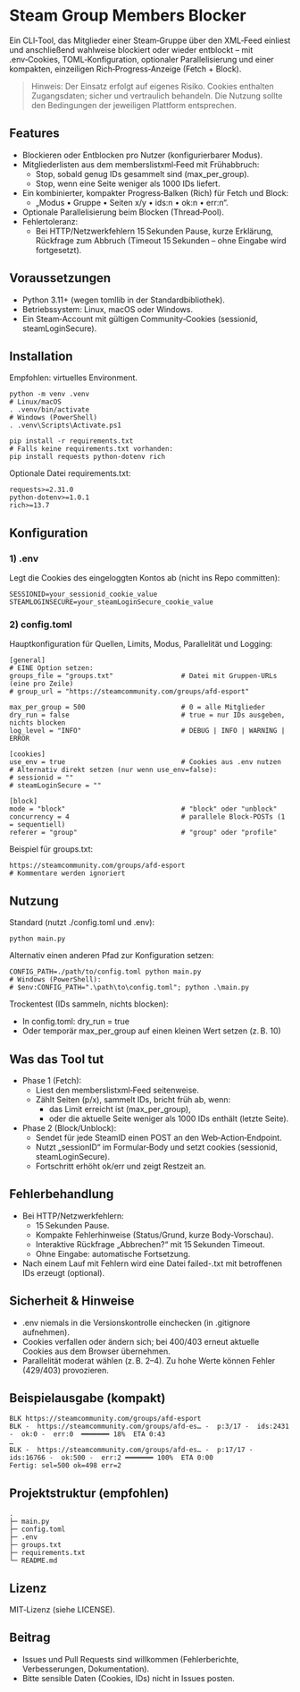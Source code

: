 # Steam Group Members Blocker

Ein CLI‑Tool, das Mitglieder einer Steam‑Gruppe über den XML‑Feed einliest und anschließend wahlweise blockiert oder wieder entblockt – mit .env‑Cookies, TOML‑Konfiguration, optionaler Parallelisierung und einer kompakten, einzeiligen Rich‑Progress‑Anzeige (Fetch + Block).

> Hinweis: Der Einsatz erfolgt auf eigenes Risiko. Cookies enthalten Zugangsdaten; sicher und vertraulich behandeln. Die Nutzung sollte den Bedingungen der jeweiligen Plattform entsprechen.

## Features

- Blockieren oder Entblocken pro Nutzer (konfigurierbarer Modus).
- Mitgliederlisten aus dem memberslistxml‑Feed mit Frühabbruch:
  - Stop, sobald genug IDs gesammelt sind (max_per_group).
  - Stop, wenn eine Seite weniger als 1000 IDs liefert.
- Ein kombinierter, kompakter Progress‑Balken (Rich) für Fetch und Block:
  - „Modus • Gruppe • Seiten x/y • ids:n • ok:n • err:n“.
- Optionale Parallelisierung beim Blocken (Thread‑Pool).
- Fehlertoleranz:
  - Bei HTTP/Netzwerkfehlern 15 Sekunden Pause, kurze Erklärung, Rückfrage zum Abbruch (Timeout 15 Sekunden – ohne Eingabe wird fortgesetzt).

## Voraussetzungen

- Python 3.11+ (wegen tomllib in der Standardbibliothek).
- Betriebssystem: Linux, macOS oder Windows.
- Ein Steam‑Account mit gültigen Community‑Cookies (sessionid, steamLoginSecure).

## Installation

Empfohlen: virtuelles Environment.

```
python -m venv .venv
# Linux/macOS
. .venv/bin/activate
# Windows (PowerShell)
. .venv\Scripts\Activate.ps1

pip install -r requirements.txt
# Falls keine requirements.txt vorhanden:
pip install requests python-dotenv rich
```

Optionale Datei requirements.txt:
```
requests>=2.31.0
python-dotenv>=1.0.1
rich>=13.7
```

## Konfiguration

### 1) .env

Legt die Cookies des eingeloggten Kontos ab (nicht ins Repo committen):

```
SESSIONID=your_sessionid_cookie_value
STEAMLOGINSECURE=your_steamLoginSecure_cookie_value
```

### 2) config.toml

Hauptkonfiguration für Quellen, Limits, Modus, Parallelität und Logging:

```
[general]
# EINE Option setzen:
groups_file = "groups.txt"                 # Datei mit Gruppen-URLs (eine pro Zeile)
# group_url = "https://steamcommunity.com/groups/afd-esport"

max_per_group = 500                        # 0 = alle Mitglieder
dry_run = false                            # true = nur IDs ausgeben, nichts blocken
log_level = "INFO"                         # DEBUG | INFO | WARNING | ERROR

[cookies]
use_env = true                             # Cookies aus .env nutzen
# Alternativ direkt setzen (nur wenn use_env=false):
# sessionid = ""
# steamLoginSecure = ""

[block]
mode = "block"                             # "block" oder "unblock"
concurrency = 4                            # parallele Block-POSTs (1 = sequentiell)
referer = "group"                          # "group" oder "profile"
```

Beispiel für groups.txt:
```
https://steamcommunity.com/groups/afd-esport
# Kommentare werden ignoriert
```

## Nutzung

Standard (nutzt ./config.toml und .env):

```
python main.py
```

Alternativ einen anderen Pfad zur Konfiguration setzen:

```
CONFIG_PATH=./path/to/config.toml python main.py
# Windows (PowerShell):
# $env:CONFIG_PATH=".\path\to\config.toml"; python .\main.py
```

Trockentest (IDs sammeln, nichts blocken):
- In config.toml: dry_run = true
- Oder temporär max_per_group auf einen kleinen Wert setzen (z. B. 10)

## Was das Tool tut

- Phase 1 (Fetch):
  - Liest den memberslistxml‑Feed seitenweise.
  - Zählt Seiten (p/x), sammelt IDs, bricht früh ab, wenn:
    - das Limit erreicht ist (max_per_group),
    - oder die aktuelle Seite weniger als 1000 IDs enthält (letzte Seite).
- Phase 2 (Block/Unblock):
  - Sendet für jede SteamID einen POST an den Web‑Action‑Endpoint.
  - Nutzt „sessionID“ im Formular‑Body und setzt cookies (sessionid, steamLoginSecure).
  - Fortschritt erhöht ok/err und zeigt Restzeit an.

## Fehlerbehandlung

- Bei HTTP/Netzwerkfehlern:
  - 15 Sekunden Pause.
  - Kompakte Fehlerhinweise (Status/Grund, kurze Body‑Vorschau).
  - Interaktive Rückfrage „Abbrechen?“ mit 15 Sekunden Timeout.
  - Ohne Eingabe: automatische Fortsetzung.
- Nach einem Lauf mit Fehlern wird eine Datei failed-<timestamp>.txt mit betroffenen IDs erzeugt (optional).

## Sicherheit & Hinweise

- .env niemals in die Versionskontrolle einchecken (in .gitignore aufnehmen).
- Cookies verfallen oder ändern sich; bei 400/403 erneut aktuelle Cookies aus dem Browser übernehmen.
- Parallelität moderat wählen (z. B. 2–4). Zu hohe Werte können Fehler (429/403) provozieren.

## Beispielausgabe (kompakt)

```
BLK https://steamcommunity.com/groups/afd-esport
BLK -  https://steamcommunity.com/groups/afd-es… -  p:3/17 -  ids:2431 -  ok:0 -  err:0  ━━━━━━━ 18%  ETA 0:43
…
BLK -  https://steamcommunity.com/groups/afd-es… -  p:17/17 -  ids:16766 -  ok:500 -  err:2 ━━━━━━━ 100%  ETA 0:00
Fertig: sel=500 ok=498 err=2
```

## Projektstruktur (empfohlen)

```
.
├─ main.py
├─ config.toml
├─ .env
├─ groups.txt
├─ requirements.txt
└─ README.md
```

## Lizenz

MIT‑Lizenz (siehe LICENSE).

## Beitrag

- Issues und Pull Requests sind willkommen (Fehlerberichte, Verbesserungen, Dokumentation).
- Bitte sensible Daten (Cookies, IDs) nicht in Issues posten.
